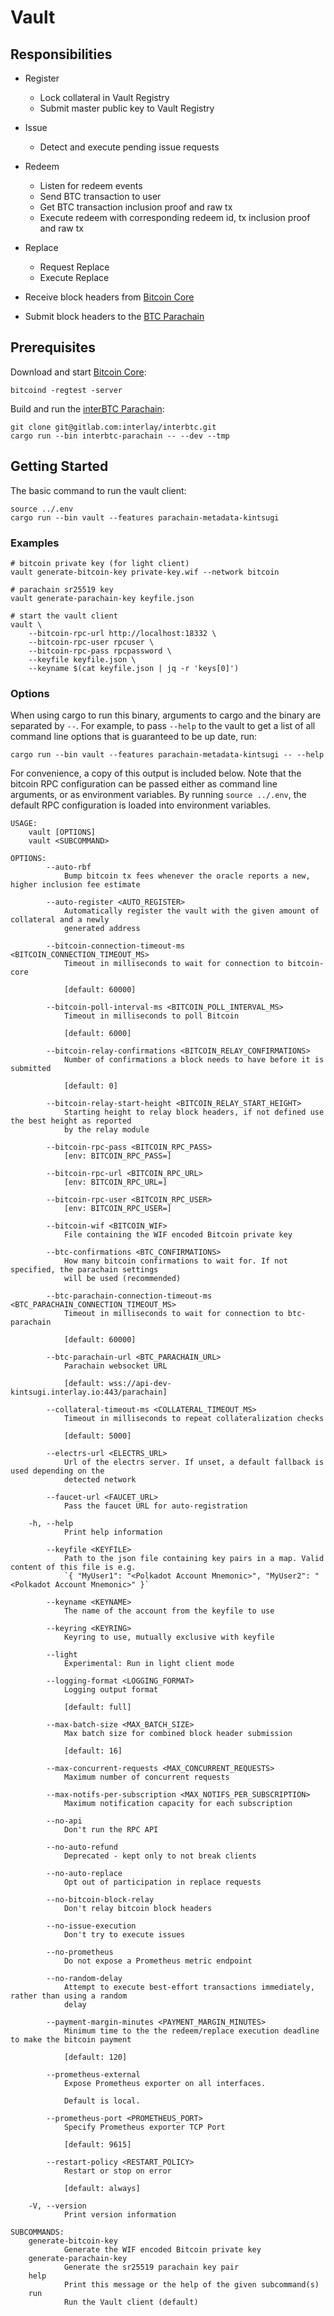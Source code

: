 # Vault

## Responsibilities

- Register
  - Lock collateral in Vault Registry
  - Submit master public key to Vault Registry
- Issue
  - Detect and execute pending issue requests
- Redeem
  - Listen for redeem events
  - Send BTC transaction to user
  - Get BTC transaction inclusion proof and raw tx
  - Execute redeem with corresponding redeem id, tx inclusion proof and raw tx
- Replace
  - Request Replace
  - Execute Replace

- Receive block headers from [Bitcoin Core](https://github.com/bitcoin/bitcoin)
- Submit block headers to the [BTC Parachain](https://github.com/interlay/interbtc)

## Prerequisites

Download and start [Bitcoin Core](https://bitcoin.org/en/bitcoin-core/):

```
bitcoind -regtest -server
```

Build and run the [interBTC Parachain](https://github.com/interlay/interbtc):

```
git clone git@gitlab.com:interlay/interbtc.git
cargo run --bin interbtc-parachain -- --dev --tmp
```

## Getting Started

The basic command to run the vault client:

```
source ../.env
cargo run --bin vault --features parachain-metadata-kintsugi
```

### Examples

```shell
# bitcoin private key (for light client)
vault generate-bitcoin-key private-key.wif --network bitcoin

# parachain sr25519 key
vault generate-parachain-key keyfile.json

# start the vault client
vault \
    --bitcoin-rpc-url http://localhost:18332 \
    --bitcoin-rpc-user rpcuser \
    --bitcoin-rpc-pass rpcpassword \
    --keyfile keyfile.json \
    --keyname $(cat keyfile.json | jq -r 'keys[0]')
```

### Options

When using cargo to run this binary, arguments to cargo and the binary are separated by `--`. For example, to pass `--help` to the vault to get a list of all command line options that is guaranteed to be up date, run:

```
cargo run --bin vault --features parachain-metadata-kintsugi -- --help
```

For convenience, a copy of this output is included below. Note that the bitcoin RPC configuration can be passed either as command line arguments, or as environment variables. By running `source ../.env`, the default RPC configuration is loaded into environment variables. 

```
USAGE:
    vault [OPTIONS]
    vault <SUBCOMMAND>

OPTIONS:
        --auto-rbf
            Bump bitcoin tx fees whenever the oracle reports a new, higher inclusion fee estimate

        --auto-register <AUTO_REGISTER>
            Automatically register the vault with the given amount of collateral and a newly
            generated address

        --bitcoin-connection-timeout-ms <BITCOIN_CONNECTION_TIMEOUT_MS>
            Timeout in milliseconds to wait for connection to bitcoin-core
            
            [default: 60000]

        --bitcoin-poll-interval-ms <BITCOIN_POLL_INTERVAL_MS>
            Timeout in milliseconds to poll Bitcoin
            
            [default: 6000]

        --bitcoin-relay-confirmations <BITCOIN_RELAY_CONFIRMATIONS>
            Number of confirmations a block needs to have before it is submitted
            
            [default: 0]

        --bitcoin-relay-start-height <BITCOIN_RELAY_START_HEIGHT>
            Starting height to relay block headers, if not defined use the best height as reported
            by the relay module

        --bitcoin-rpc-pass <BITCOIN_RPC_PASS>
            [env: BITCOIN_RPC_PASS=]

        --bitcoin-rpc-url <BITCOIN_RPC_URL>
            [env: BITCOIN_RPC_URL=]

        --bitcoin-rpc-user <BITCOIN_RPC_USER>
            [env: BITCOIN_RPC_USER=]

        --bitcoin-wif <BITCOIN_WIF>
            File containing the WIF encoded Bitcoin private key

        --btc-confirmations <BTC_CONFIRMATIONS>
            How many bitcoin confirmations to wait for. If not specified, the parachain settings
            will be used (recommended)

        --btc-parachain-connection-timeout-ms <BTC_PARACHAIN_CONNECTION_TIMEOUT_MS>
            Timeout in milliseconds to wait for connection to btc-parachain
            
            [default: 60000]

        --btc-parachain-url <BTC_PARACHAIN_URL>
            Parachain websocket URL
            
            [default: wss://api-dev-kintsugi.interlay.io:443/parachain]

        --collateral-timeout-ms <COLLATERAL_TIMEOUT_MS>
            Timeout in milliseconds to repeat collateralization checks
            
            [default: 5000]

        --electrs-url <ELECTRS_URL>
            Url of the electrs server. If unset, a default fallback is used depending on the
            detected network

        --faucet-url <FAUCET_URL>
            Pass the faucet URL for auto-registration

    -h, --help
            Print help information

        --keyfile <KEYFILE>
            Path to the json file containing key pairs in a map. Valid content of this file is e.g.
            `{ "MyUser1": "<Polkadot Account Mnemonic>", "MyUser2": "<Polkadot Account Mnemonic>" }`

        --keyname <KEYNAME>
            The name of the account from the keyfile to use

        --keyring <KEYRING>
            Keyring to use, mutually exclusive with keyfile

        --light
            Experimental: Run in light client mode

        --logging-format <LOGGING_FORMAT>
            Logging output format
            
            [default: full]

        --max-batch-size <MAX_BATCH_SIZE>
            Max batch size for combined block header submission
            
            [default: 16]

        --max-concurrent-requests <MAX_CONCURRENT_REQUESTS>
            Maximum number of concurrent requests

        --max-notifs-per-subscription <MAX_NOTIFS_PER_SUBSCRIPTION>
            Maximum notification capacity for each subscription

        --no-api
            Don't run the RPC API

        --no-auto-refund
            Deprecated - kept only to not break clients

        --no-auto-replace
            Opt out of participation in replace requests

        --no-bitcoin-block-relay
            Don't relay bitcoin block headers

        --no-issue-execution
            Don't try to execute issues

        --no-prometheus
            Do not expose a Prometheus metric endpoint

        --no-random-delay
            Attempt to execute best-effort transactions immediately, rather than using a random
            delay

        --payment-margin-minutes <PAYMENT_MARGIN_MINUTES>
            Minimum time to the the redeem/replace execution deadline to make the bitcoin payment
            
            [default: 120]

        --prometheus-external
            Expose Prometheus exporter on all interfaces.
            
            Default is local.

        --prometheus-port <PROMETHEUS_PORT>
            Specify Prometheus exporter TCP Port
            
            [default: 9615]

        --restart-policy <RESTART_POLICY>
            Restart or stop on error
            
            [default: always]

    -V, --version
            Print version information

SUBCOMMANDS:
    generate-bitcoin-key
            Generate the WIF encoded Bitcoin private key
    generate-parachain-key
            Generate the sr25519 parachain key pair
    help
            Print this message or the help of the given subcommand(s)
    run
            Run the Vault client (default)
```
